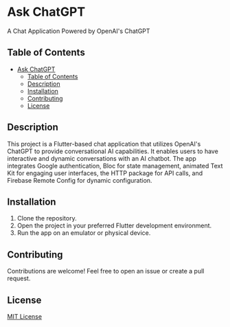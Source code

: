 # Ask ChatGPT

A Chat Application Powered by OpenAI's ChatGPT

## Table of Contents

- [Ask ChatGPT](#ask_chatgpt)
  - [Table of Contents](#table-of-contents)
  - [Description](#description)
  - [Installation](#installation)
  - [Contributing](#contributing)
  - [License](#license)

## Description

This project is a Flutter-based chat application that utilizes OpenAI's ChatGPT to provide conversational AI capabilities. It enables users to have interactive and dynamic conversations with an AI chatbot. The app integrates Google authentication, Bloc for state management, animated Text Kit for engaging user interfaces, the HTTP package for API calls, and Firebase Remote Config for dynamic configuration.


## Installation

1. Clone the repository.
2. Open the project in your preferred Flutter development environment.
3. Run the app on an emulator or physical device.

## Contributing

Contributions are welcome! Feel free to open an issue or create a pull request.

## License

[MIT License](LICENSE)